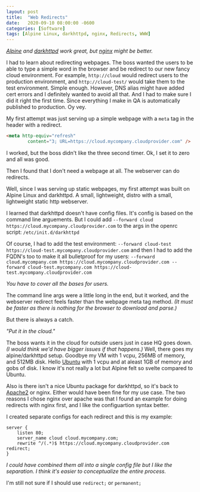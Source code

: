 ```yaml
---
layout: post
title:  "Web Redirects"
date:   2020-09-10 08:00:00 -0600
categories: [Software]
tags: [Alpine Linux, darkhttpd, nginx, Redirects, WWW]
---
```


*[Alpine](https://www.alpinelinux.org) and [darkhttpd](https://unix4lyfe.org/darkhttpd/) work great, but [nginx](https://www.nginx.com/) might be better.*

I had to learn about redirecting webpages. The boss wanted the users to be able to type a simple word in the browser and be redirect to our new fancy cloud environment. For example, `http://cloud` would redirect users to the production environment, and `http://cloud-test/` would take them to the test environment. Simple enough. However, DNS alias might have added cert errors and I definitely wanted to avoid all that. And I had to make sure I did it right the first time. Since everything I make in QA is automatically published to production. Oy vey.

My first attempt was just serving up a simple webpage with a `meta` tag in the header with a redirect.

```html
<meta http-equiv="refresh"
        content="3; URL=https://cloud.mycompany.cloudprovider.com" />
```

I worked, but the boss didn't like the three second timer. Ok, I set it to zero and all was good.

Then I found that I don't need a webpage at all. The webserver can do redirects.

Well, since I was serving up static webpages, my first attempt was built on Alpine Linux and darkhttpd. A small, lightweight, distro with a small, lightweight static http webserver.

I learned that darkhttpd doesn't have config files. It's config is based on the command line arguements. But I could  add `--forward cloud https://cloud.mycompany.cloudprovider.com` to the args in the openrc script: `/etc/init.d/darkhttpd`

Of course, I had to add the test environment: `--forward cloud-test https://cloud-test.mycompany.cloudprovider.com` and then I had to add the FQDN's too to make it all bulletproof for my users: `--forward cloud.mycompany.com https://cloud.mycompany.cloudprovider.com --forward cloud-test.mycompany.com https://cloud-test.mycompany.cloudprovider.com`

*You have to cover all the bases for users.*

The command line args were a little long in the end, but it worked, and the webserver redirect feels faster than the webpage meta tag method. *(It must be faster as there is nothing for the browser to download and parse.)*

But there is always a catch.

*"Put it in the cloud."*

The boss wants it in the cloud for outside users just in case HQ goes down. *(I would think we'd have bigger issues if that happens.)* Well, there goes my alpine/darkhttpd setup. Goodbye my VM with 1 vcpu, 256MB of memory, and 512MB disk. Hello [Ubuntu](http://ubuntu.com) with 1 vcpu and at aleast 1GB of memory and gobs of disk. I know it's not really a lot but Alpine felt so svelte compared to Ubuntu.

Also is there isn't a nice Ubuntu package for darkhttpd, so it's back to [Apache2](https://ubuntu.com/tutorials/install-and-configure-apache#1-overview) or nginx. Either would have been fine for my use case. The two reasons I chose nginx over apache was that I found an example for doing redirects with nginx first, and I like the configuartion syntax better.

I created separate configs for each redirect and this is my example:

```
server {
    listen 80;
    server_name cloud cloud.mycompany.com;
    rewrite ^/(.*)$ https://cloud.mycompany.cloudprovider.com redirect;
}
```

*I could have combined them all into a single config file but I like the separation. I think it's easier to conceptualize the entire process.*

I'm still not sure if I should use `redirect;` or `permanent;`
